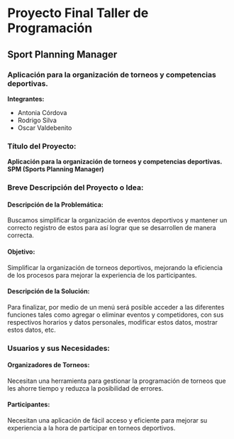 # Proyecto Final Taller de Programación

## Sport Planning Manager 

### Aplicación para la organización de torneos y competencias deportivas.

**Integrantes:**  
- Antonia Córdova  
- Rodrigo Silva  
- Oscar Valdebenito


### Título del Proyecto:
**Aplicación para la organización de torneos y competencias deportivas.**  
**SPM (Sports Planning Manager)**

### Breve Descripción del Proyecto o Idea:

#### Descripción de la Problemática:
Buscamos simplificar la organización de eventos deportivos y mantener un correcto registro de estos para así lograr que se desarrollen de manera correcta.

#### Objetivo:
Simplificar la organización de torneos deportivos, mejorando la eficiencia de los procesos para mejorar la experiencia de los participantes.

#### Descripción de la Solución:
Para finalizar, por medio de un menú será posible acceder a las diferentes funciones tales como agregar o eliminar eventos y competidores, con sus respectivos horarios y datos personales, modificar estos datos, mostrar estos datos, etc.


### Usuarios y sus Necesidades:

#### Organizadores de Torneos:
Necesitan una herramienta para gestionar la programación de torneos que les ahorre tiempo y reduzca la posibilidad de errores.

#### Participantes:
Necesitan una aplicación de fácil acceso y eficiente para mejorar su experiencia a la hora de participar en torneos deportivos.
 

